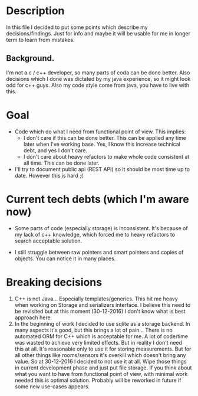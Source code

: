# Description

In this file I decided to put some points which describe my decisions/findings. Just for info and maybe it will be usable for me in longer term to learn from mistakes.

## Background.

I'm not a c / c++ developer, so many parts of coda can be done better. Also decisions which I done was dictated by my java experience, so it might look odd for c++ guys. Also my code style come from java, you have to live with this.

# Goal

* Code which do what I need from functional point of view. This implies:
  * I don't care if this can be done better. This can be applied any time later when I've working base. Yes, I know this increase technical debt, and yes I don't care.
  * I don't care about heavy refactors to make whole code consistent at all time. This can be done later.
* I'll try to document public api (REST API) so it should be most time up to date. However this is hard ;(

# Current tech debts (which I'm aware now)

* Some parts of code (especially storage) is inconsistent. It's because of my lack of c++ knowledge, which forced me to heavy refactors to search acceptable solution.

* I still struggle between raw pointers and smart pointers and copies of objects. You can notice it in many places.

# Breaking decisions

1. C++ is not Java... Especially templates/generics. This hit me heavy when working on Storage and serializers interface. I believe this need to be revisited but at this moment (30-12-2016) I don't know what is best approach here.
2. In the beginning of work I decided to use sqlite as a storage backend. In many aspects it's good, but this brings a lot of pain... There is no automated ORM for C++ which is acceptable for me. A lot of code/time was wasted to achieve very limited effects. But in reality I don't need this at all. It's reasonable only to use it for storing measurements. But for all other things like rooms/sensors it's overkill which doesn't bring any value. So at 30-12-2016 I decided to not use it at all. Wipe those things in current development phase and just put file storage. If you think about what you want to have from functional point of view, with minimal work needed this is optimal solution. Probably will be reworked in future if some new use-cases appears.
